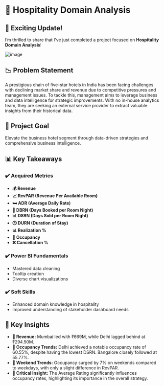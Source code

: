 # 🌟 Hospitality Domain Analysis

## 🎉 Exciting Update!
I’m thrilled to share that I’ve just completed a project focused on **Hospitality Domain Analysis**!

![image](https://github.com/user-attachments/assets/1ba6af6f-66c8-4984-ab56-197fa76ba336)


## 📉 Problem Statement  
A prestigious chain of five-star hotels in India has been facing challenges with declining market share and revenue due to competitive pressures and management issues. To tackle this, management aims to leverage business and data intelligence for strategic improvements. With no in-house analytics team, they are seeking an external service provider to extract valuable insights from their historical data.

## 🚀 Project Goal  
Elevate the business hotel segment through data-driven strategies and comprehensive business intelligence.

## 📊 Key Takeaways

### ✔️ Acquired Metrics  
- **💰 Revenue**
- **📈 RevPAR (Revenue Per Available Room)**
- **🛏️ ADR (Average Daily Rate)**
- **📅 DBRN (Days Booked per Room Night)**
- **📊 DSRN (Days Sold per Room Night)**
- **🕒 DURN (Duration of Stay)**
- **📊 Realization %**
- **🏨 Occupancy**
- **❌ Cancellation %**

### ✔️ Power BI Fundamentals  
- Mastered data cleaning
- Tooltip creation
- Diverse chart visualizations

### ✔️ Soft Skills  
- Enhanced domain knowledge in hospitality
- Improved understanding of stakeholder dashboard needs

## 🧠 Key Insights

- **🌆 Revenue:** Mumbai led with ₹669M, while Delhi lagged behind at ₹294.50M.
- **🛌 Occupancy Trends:** Delhi achieved a notable occupancy rate of 60.55%, despite having the lowest DSRN. Bangalore closely followed at 55.77%.
- **📅 Weekend Trends:** Occupancy surged by 7% on weekends compared to weekdays, with only a slight difference in RevPAR.
- **🌟 Critical Insight:** The Average Rating significantly influences occupancy rates, highlighting its importance in the overall strategy.

